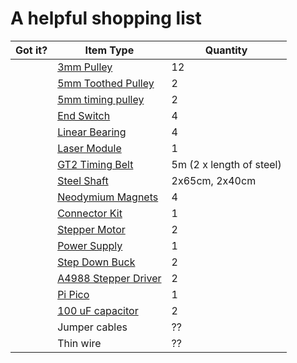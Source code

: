 # A helpful shopping list

| Got it? | Item Type | Quantity |
|---------|-----------|----------|
| | [3mm Pulley](https://www.diyelectronics.co.za/store/pulleys/1086-smooth-idler-pulley-3mm-bore-6mm-belt.html) | 12 |
| | [5mm Toothed Pulley](https://www.diyelectronics.co.za/store/pulleys/1089-toothed-idler-pulley-5mm-bore-20-tooth-6mm-gt2-belt-.html) | 2 |
| | [5mm timing pulley](https://www.communica.co.za/products/hkd-gt2-timing-pulley-20t-5mm) | 2 |
| | [End Switch](https://www.diyelectronics.co.za/store/limit-switches-probes/3363-ramps-14-end-switch-module-for-reprap-3d-printers.html) | 4 |
| | [Linear Bearing](https://www.diyelectronics.co.za/store/linear-bearings/1085-linear-bearing-long-lm8luu-8mm-id-15mm-od.html) | 4 |
| | [Laser Module](https://www.diyelectronics.co.za/store/laser-modules/2031-high-power-laser-module-12v-25w-integrated-driver.html) | 1 |
| | [GT2 Timing Belt](https://www.diyelectronics.co.za/store/belts/5708-gt2-timing-belt-6mm-5m-length-pack.html)| 5m (2 x length of steel) |
| | [Steel Shaft](https://www.diyelectronics.co.za/store/linear-shafts/1903-chromed-linear-shafting-diam-8mm-length-1m.html) | 2x65cm, 2x40cm |
| | [Neodymium Magnets](https://www.diyelectronics.co.za/store/magnets/4435-neodymium-n38-magnets-disk-63x3mm.html) | 4 |
| | [Connector Kit](https://www.diyelectronics.co.za/store/prototyping/1840-sil-connector-kit-310pcs.html) | 1 |
| | [Stepper Motor](https://www.diyelectronics.co.za/store/stepper-motors/43-nema-17-stepper-motor-17a-4-kg-cm.html) | 2 |
| | [Power Supply](https://www.diyelectronics.co.za/store/spares/30-power-supply-12v-240w-20a.html) | 1 |
| | [Step Down Buck](https://www.diyelectronics.co.za/store/switch-mode-modules/5399-dc-dc-step-down-buck-module-fixed-5v-output.html) | 2 |
| | [A4988 Stepper Driver](https://www.netram.co.za/motor-drivers/9340-a4988-stepper-motor-driver-with-small-heatsink.html) | 2 |
| | [Pi Pico](https://www.robotics.org.za/image/cache/wp/gj/pi-foundation/PICO-W2/PICO-W2-001-500x500.webp) | 1 |
| | [100 uF capacitor](https://www.communica.co.za/products/100uf-35vr) | 2 |
| | Jumper cables | ?? |
| | Thin wire | ?? |


